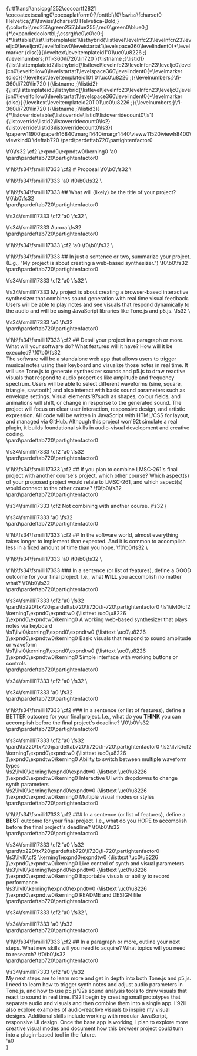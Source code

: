 {\rtf1\ansi\ansicpg1252\cocoartf2821
\cocoatextscaling0\cocoaplatform0{\fonttbl\f0\fswiss\fcharset0 Helvetica;\f1\fswiss\fcharset0 Helvetica-Bold;}
{\colortbl;\red255\green255\blue255;\red0\green0\blue0;}
{\*\expandedcolortbl;;\cssrgb\c0\c0\c0;}
{\*\listtable{\list\listtemplateid1\listhybrid{\listlevel\levelnfc23\levelnfcn23\leveljc0\leveljcn0\levelfollow0\levelstartat1\levelspace360\levelindent0{\*\levelmarker \{disc\}}{\leveltext\leveltemplateid1\'01\uc0\u8226 ;}{\levelnumbers;}\fi-360\li720\lin720 }{\listname ;}\listid1}
{\list\listtemplateid2\listhybrid{\listlevel\levelnfc23\levelnfcn23\leveljc0\leveljcn0\levelfollow0\levelstartat1\levelspace360\levelindent0{\*\levelmarker \{disc\}}{\leveltext\leveltemplateid101\'01\uc0\u8226 ;}{\levelnumbers;}\fi-360\li720\lin720 }{\listname ;}\listid2}
{\list\listtemplateid3\listhybrid{\listlevel\levelnfc23\levelnfcn23\leveljc0\leveljcn0\levelfollow0\levelstartat1\levelspace360\levelindent0{\*\levelmarker \{disc\}}{\leveltext\leveltemplateid201\'01\uc0\u8226 ;}{\levelnumbers;}\fi-360\li720\lin720 }{\listname ;}\listid3}}
{\*\listoverridetable{\listoverride\listid1\listoverridecount0\ls1}{\listoverride\listid2\listoverridecount0\ls2}{\listoverride\listid3\listoverridecount0\ls3}}
\paperw11900\paperh16840\margl1440\margr1440\vieww11520\viewh8400\viewkind0
\deftab720
\pard\pardeftab720\partightenfactor0

\f0\fs32 \cf2 \expnd0\expndtw0\kerning0
\'a0\
\pard\pardeftab720\partightenfactor0

\f1\b\fs34\fsmilli17333 \cf2 # Proposal
\f0\b0\fs32 \

\f1\b\fs34\fsmilli17333 \'a0
\f0\b0\fs32 \

\f1\b\fs34\fsmilli17333 ## What will (likely) be the title of your project?
\f0\b0\fs32 \
\pard\pardeftab720\partightenfactor0

\fs34\fsmilli17333 \cf2 \'a0
\fs32 \

\fs34\fsmilli17333 Aurora
\fs32 \
\pard\pardeftab720\partightenfactor0

\f1\b\fs34\fsmilli17333 \cf2 \'a0
\f0\b0\fs32 \

\f1\b\fs34\fsmilli17333 ## In just a sentence or two, summarize your project. (E.g., "My project is about creating a web-based synthesizer.")
\f0\b0\fs32 \
\pard\pardeftab720\partightenfactor0

\fs34\fsmilli17333 \cf2 \'a0
\fs32 \

\fs34\fsmilli17333 My project is about creating a browser-based interactive synthesizer that combines sound generation with real time visual feedback. Users will be able to play notes and see visuals that respond dynamically to the audio and will be using JavaScript libraries like Tone.js and p5.js. 
\fs32 \

\fs34\fsmilli17333 \'a0
\fs32 \
\pard\pardeftab720\partightenfactor0

\f1\b\fs34\fsmilli17333 \cf2 ## Detail your project in a paragraph or more. What will your software do? What features will it have? How will it be executed?
\f0\b0\fs32 \
The software will be a standalone web app that allows users to trigger musical notes using their keyboard and visualize those notes in real time. It will use Tone.js to generate synthesizer sounds and p5.js to draw reactive visuals that respond to audio properties like amplitude and frequency spectrum. Users will be able to select different waveforms (sine, square, triangle, sawtooth) and also interact with basic sound parameters such as envelope settings. Visual elements\'97such as shapes, colour fields, and animations will shift, or change in response to the generated sound. The project will focus on clear user interaction, responsive design, and artistic expression. All code will be written in JavaScript with HTML/CSS for layout, and managed via GitHub. Although this project won\'92t simulate a real plugin, it builds foundational skills in audio-visual development and creative coding.\
\pard\pardeftab720\partightenfactor0

\fs34\fsmilli17333 \cf2 \'a0
\fs32 \
\pard\pardeftab720\partightenfactor0

\f1\b\fs34\fsmilli17333 \cf2 ## If you plan to combine LMSC-261's final project with another course's project, which other course? Which aspect(s) of your proposed project would relate to LMSC-261, and which aspect(s) would connect to the other course?
\f0\b0\fs32 \
\pard\pardeftab720\partightenfactor0

\fs34\fsmilli17333 \cf2 Not combining with another course. 
\fs32 \

\fs34\fsmilli17333 \'a0
\fs32 \
\pard\pardeftab720\partightenfactor0

\f1\b\fs34\fsmilli17333 \cf2 ## In the software world, almost everything takes longer to implement than expected. And it is common to accomplish less in a fixed amount of time than you hope.
\f0\b0\fs32 \

\f1\b\fs34\fsmilli17333 \'a0
\f0\b0\fs32 \

\f1\b\fs34\fsmilli17333 ### In a sentence (or list of features), define a GOOD outcome for your final project. I.e., what **WILL** you accomplish no matter what?
\f0\b0\fs32 \
\pard\pardeftab720\partightenfactor0

\fs34\fsmilli17333 \cf2 \'a0
\fs32 \
\pard\tx220\tx720\pardeftab720\li720\fi-720\partightenfactor0
\ls1\ilvl0\cf2 \kerning1\expnd0\expndtw0 {\listtext	\uc0\u8226 	}\expnd0\expndtw0\kerning0
A working web-based synthesizer that plays notes via keyboard\
\ls1\ilvl0\kerning1\expnd0\expndtw0 {\listtext	\uc0\u8226 	}\expnd0\expndtw0\kerning0
Basic visuals that respond to sound amplitude or waveform\
\ls1\ilvl0\kerning1\expnd0\expndtw0 {\listtext	\uc0\u8226 	}\expnd0\expndtw0\kerning0
Simple interface with working buttons or controls\
\pard\pardeftab720\partightenfactor0

\fs34\fsmilli17333 \cf2 \'a0
\fs32 \

\fs34\fsmilli17333 \'a0
\fs32 \
\pard\pardeftab720\partightenfactor0

\f1\b\fs34\fsmilli17333 \cf2 ### In a sentence (or list of features), define a BETTER outcome for your final project. I.e., what do you **THINK** you can accomplish before the final project's deadline?
\f0\b0\fs32 \
\pard\pardeftab720\partightenfactor0

\fs34\fsmilli17333 \cf2 \'a0
\fs32 \
\pard\tx220\tx720\pardeftab720\li720\fi-720\partightenfactor0
\ls2\ilvl0\cf2 \kerning1\expnd0\expndtw0 {\listtext	\uc0\u8226 	}\expnd0\expndtw0\kerning0
Ability to switch between multiple waveform types\
\ls2\ilvl0\kerning1\expnd0\expndtw0 {\listtext	\uc0\u8226 	}\expnd0\expndtw0\kerning0
Interactive UI with dropdowns to change synth parameters\
\ls2\ilvl0\kerning1\expnd0\expndtw0 {\listtext	\uc0\u8226 	}\expnd0\expndtw0\kerning0
Multiple visual modes or styles \
\pard\pardeftab720\partightenfactor0

\f1\b\fs34\fsmilli17333 \cf2 ### In a sentence (or list of features), define a **BEST** outcome for your final project. I.e., what do you HOPE to accomplish before the final project's deadline?
\f0\b0\fs32 \
\pard\pardeftab720\partightenfactor0

\fs34\fsmilli17333 \cf2 \'a0
\fs32 \
\pard\tx220\tx720\pardeftab720\li720\fi-720\partightenfactor0
\ls3\ilvl0\cf2 \kerning1\expnd0\expndtw0 {\listtext	\uc0\u8226 	}\expnd0\expndtw0\kerning0
Live control of synth and visual parameters\
\ls3\ilvl0\kerning1\expnd0\expndtw0 {\listtext	\uc0\u8226 	}\expnd0\expndtw0\kerning0
Exportable visuals or ability to record performance\
\ls3\ilvl0\kerning1\expnd0\expndtw0 {\listtext	\uc0\u8226 	}\expnd0\expndtw0\kerning0
README and DESIGN file\
\pard\pardeftab720\partightenfactor0

\fs34\fsmilli17333 \cf2 \'a0
\fs32 \

\fs34\fsmilli17333 \'a0
\fs32 \
\pard\pardeftab720\partightenfactor0

\f1\b\fs34\fsmilli17333 \cf2 ## In a paragraph or more, outline your next steps. What new skills will you need to acquire? What topics will you need to research?
\f0\b0\fs32 \
\pard\pardeftab720\partightenfactor0

\fs34\fsmilli17333 \cf2 \'a0
\fs32 \
My next steps are to learn more and get in depth into both Tone.js and p5.js. I need to learn how to trigger synth notes and adjust audio parameters in Tone.js, and how to use p5.js\'92s sound analysis tools to draw visuals that react to sound in real time. I\'92ll begin by creating small prototypes that separate audio and visuals and then combine them into a single app. I\'92ll also explore examples of audio-reactive visuals to inspire my visual designs. Additional skills include working with modular JavaScript, responsive UI design. Once the base app is working, I plan to explore more creative visual modes and document how this browser project could turn into a plugin-based tool in the future.\
\'a0\
}